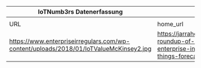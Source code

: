 |IoTNumb3rs Datenerfassung|||||||||||
| ---- | ---- | ---- | ---- | ---- | ---- | ---- | ---- | ---- | ---- | ---- |
||||||||||||
|URL|home_url|filename|device_class|device_count|market_class|market_volume|prognosis_year|publication_year|authorship_class|Dropbox folder|
|https://www.enterpriseirregulars.com/wp-content/uploads/2018/01/IoTValueMcKinsey2.jpg|https://jarrahotel.com/a-roundup-of-2018-enterprise-internet-of-things-forecasts.html|file18_IoTValueMcKinsey2.jpg|||economic value|1.1E+13|2025|----------|----------|Pattoho/20190115-1503|

